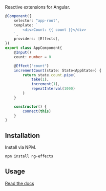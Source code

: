 <img src="https://i.imgur.com/A1924dn.png" alt="" />

Reactive extensions for Angular.

```typescript
@Component({
    selector: "app-root",
    template: `
        <div>Count: {{ count }}</div>
    `,
    providers: [Effects],
})
export class AppComponent{
    @Input()
    count: number = 0

    @Effect("count")
    incrementCount(state: State<AppState>) {
        return state.count.pipe(
            take(1),
            increment(1),
            repeatInterval(1000)
        )
    }

    constructor() {
        connect(this)
    }
}
```

## Installation

Install via NPM.

```bash
npm install ng-effects
```

## Usage

[Read the docs](https://ngfx.io)
